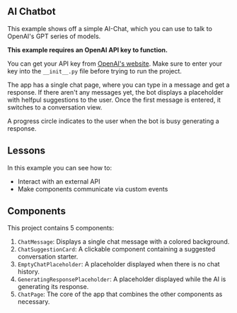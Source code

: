 ## AI Chatbot

This example shows off a simple AI-Chat, which you can use to talk to OpenAI's
GPT series of models.

**This example requires an OpenAI API key to function.**

You can get your API key from [OpenAI's
website](https://platform.openai.com/api-keys). Make sure to enter your key into
the `__init__.py` file before trying to run the project.

The app has a single chat page, where you can type in a message and get a
response. If there aren't any messages yet, the bot displays a placeholder with
helfpul suggestions to the user. Once the first message is entered, it switches
to a conversation view.

A progress circle indicates to the user when the bot is busy generating a
response.

## Lessons

In this example you can see how to:

-   Interact with an external API
-   Make components communicate via custom events

## Components

This project contains 5 components:

1. `ChatMessage`: Displays a single chat message with a colored background.
2. `ChatSuggestionCard`: A clickable component containing a suggested
   conversation starter.
3. `EmptyChatPlaceholder`: A placeholder displayed when there is no chat
   history.
4. `GeneratingResponsePlaceholder`: A placeholder displayed while the AI is
   generating its response.
5. `ChatPage`: The core of the app that combines the other components as
   necessary.
